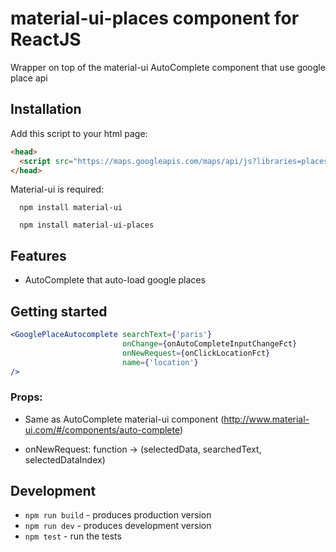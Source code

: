 # material-ui-places component for ReactJS

Wrapper on top of the material-ui AutoComplete component that use google place api

## Installation

Add this script to your html page:
```html
<head>
  <script src="https://maps.googleapis.com/maps/api/js?libraries=places"></script>
</head>
```

Material-ui is required:

```
  npm install material-ui
```

```
  npm install material-ui-places
```

## Features

* AutoComplete that auto-load google places

## Getting started


```jsx
<GooglePlaceAutocomplete searchText={'paris'}
                         onChange={onAutoCompleteInputChangeFct}
                         onNewRequest={onClickLocationFct}
                         name={'location'}
/>
```
### Props:

* Same as AutoComplete material-ui component (http://www.material-ui.com/#/components/auto-complete)

* onNewRequest: function -> (selectedData, searchedText, selectedDataIndex)


## Development

* `npm run build` - produces production version
* `npm run dev` - produces development version
* `npm test` - run the tests

